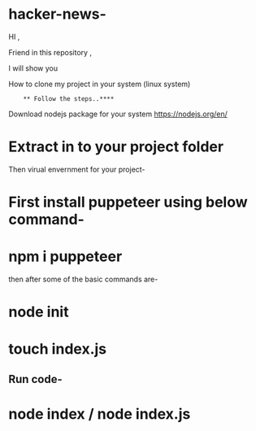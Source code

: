 # hacker-news-
HI ,

Friend in this repository , 

I will show you 

How to clone my project in your system (linux system)
        
        ** Follow the steps..****

Download nodejs package for your system https://nodejs.org/en/

# Extract in to your project folder

Then virual envernment for your project-

# First install puppeteer using below command-

# npm i puppeteer

then after some of the basic commands are- 

# node init 

# touch index.js

## Run code-

# node index / node index.js
